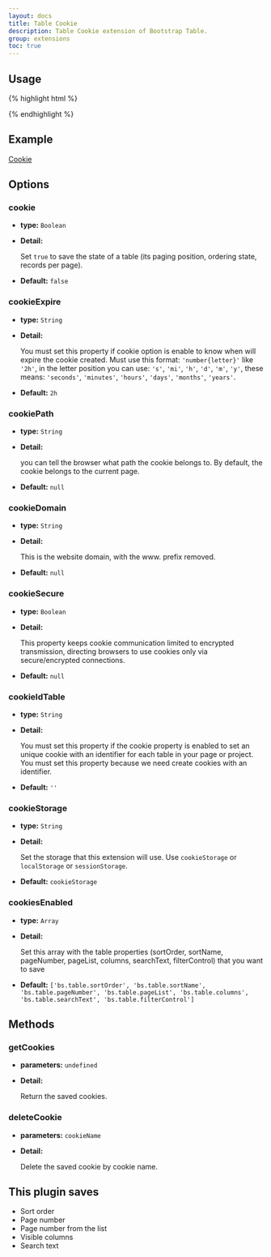 ```yaml
---
layout: docs
title: Table Cookie
description: Table Cookie extension of Bootstrap Table.
group: extensions
toc: true
---
```


## Usage

{% highlight html %}
<script src="extensions/cookie/bootstrap-table-cookie.js"></script>
{% endhighlight %}

## Example

[Cookie](https://examples.bootstrap-table.com/#extensions/cookie.html)

## Options

### cookie

- **type:** `Boolean`

- **Detail:**

   Set `true` to save the state of a table (its paging position, ordering state, records per page).

- **Default:** `false`

### cookieExpire

- **type:** `String`

- **Detail:**

   You must set this property if cookie option is enable to know when will expire the cookie created. Must use this format: `'number{letter}'` like `'2h'`, in the letter position you can use: `'s'`, `'mi'`, `'h'`, `'d'`, `'m'`, `'y'`, these means: `'seconds'`, `'minutes'`, `'hours'`, `'days'`, `'months'`, `'years'`.

- **Default:** `2h`

### cookiePath

- **type:** `String`

- **Detail:**

   you can tell the browser what path the cookie belongs to. By default, the cookie belongs to the current page.

- **Default:** `null`

### cookieDomain

- **type:** `String`

- **Detail:**

   This is the website domain, with the www. prefix removed.

- **Default:** `null`

### cookieSecure

- **type:** `Boolean`

- **Detail:**

   This property keeps cookie communication limited to encrypted transmission, directing browsers to use cookies only via secure/encrypted connections.

- **Default:** `null`

### cookieIdTable

- **type:** `String`

- **Detail:**

   You must set this property if the cookie property is enabled to set an unique cookie with an identifier for each table in your page or project. You must set this property because we need create cookies with an identifier.

- **Default:** `''`

### cookieStorage

- **type:** `String`

- **Detail:**

   Set the storage that this extension will use. Use `cookieStorage` or `localStorage` or `sessionStorage`.

- **Default:** `cookieStorage`

### cookiesEnabled

- **type:** `Array`

- **Detail:**

   Set this array with the table properties (sortOrder, sortName, pageNumber, pageList, columns, searchText, filterControl) that you want to save

- **Default:** `['bs.table.sortOrder', 'bs.table.sortName', 'bs.table.pageNumber', 'bs.table.pageList', 'bs.table.columns', 'bs.table.searchText', 'bs.table.filterControl']`

## Methods

### getCookies

- **parameters:** `undefined`

- **Detail:**

   Return the saved cookies.

### deleteCookie

- **parameters:** `cookieName`

- **Detail:**

   Delete the saved cookie by cookie name.

## This plugin saves

* Sort order
* Page number
* Page number from the list
* Visible columns
* Search text
